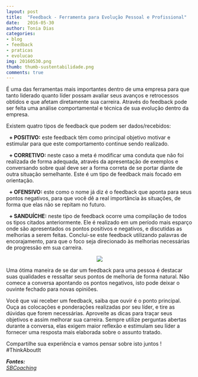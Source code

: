 ```yaml
---
layout: post
title:  "Feedback - Ferramenta para Evolução Pessoal e Profissional"
date:   2016-05-30
author: Tonia Dias
categories: 
- blog
- feedback
- praticas
- evolucao
img: 20160530.png
thumb: thumb-sustentabilidade.png
comments: true
---
```


É uma das ferramentas mais importantes dentro de uma empresa para que tanto liderado quanto líder possam avaliar seus avanços e retrocessos obtidos e que afetam diretamente sua carreira. Através do feedback pode ser feita uma análise comportamental e técnica de sua evolução dentro da empresa.<!--more-->

Existem quatro tipos de feedback que podem ser dados/recebidos:

&nbsp;&nbsp;<b>+ POSITIVO:</b> este feedback têm como principal objetivo motivar e estimular para que este comportamento continue sendo realizado.

&nbsp;&nbsp;<b>+ CORRETIVO:</b> neste caso a meta é modificar uma conduta que não foi realizada de forma adequada, através da apresentação de exemplos e conversando sobre qual deve ser a forma correta de se portar diante de outra situação semelhante. Este é um tipo de feedback mais focado em orientação.

&nbsp;&nbsp;<b>+ OFENSIVO:</b> este como o nome já diz é o feedback que aponta para seus pontos negativos, para que você dê a real importância às situações, de forma que elas não se repitam no futuro.

&nbsp;&nbsp;<b>+ SANDUÍCHE:</b> neste tipo de feedback ocorre uma compilação de todos os tipos citados anteriormente. Ele é realizado em um período mais esparço onde são apresentados os pontos positivos e negativos, e discutidas as melhorias a serem feitas. Conclui-se este feedback utilizando palavras de encorajamento, para que o foco seja direcionado às melhorias necessárias de progressão em sua carreira.

<p align="center">
  <img src="http://www.sbcoaching.com.br/blog/wp-content/uploads/2013/09/Infografico-Feedback.jpg" />
</p> 

Uma ótima maneira de se dar um feedback para uma pessoa é destacar suas qualidades e ressaltar seus pontos de melhoria de forma natural. Não comece a conversa apontando os pontos negativos, isto pode deixar o ouvinte fechado para novas opiniões.

Você que vai receber um feedback, saiba que ouvir é o ponto principal. Ouça as colocações e ponderações realizadas por seu líder, e tire as dúvidas que forem necessárias. Aproveite as dicas para traçar seus objetivos e assim melhorar sua carreira. Sempre utilize perguntas abertas durante a conversa, elas exigem maior reflexão e estimulam seu líder a fornecer uma resposta mais elaborada sobre o assunto tratado.

Compartilhe sua experiência e vamos pensar sobre isto juntos ! #ThinkAboutIt

<i>
	<b>Fontes: </b><br/>
	<a href="https://www.sbcoaching.com.br/blog/carreira/feedback-ferramenta-eficaz-evolucao-pessoal-profissional/">SBCoaching</a><br/>
</i>